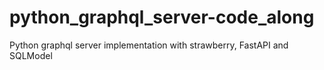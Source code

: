 # python_graphql_server-code_along
Python graphql server implementation with strawberry, FastAPI and SQLModel
